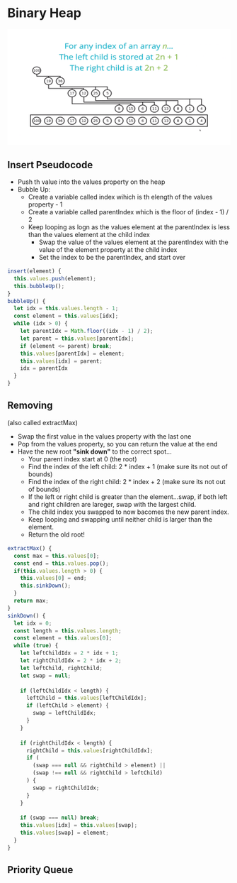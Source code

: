 # Binary Heap
![](heap.png "heap")

## Insert Pseudocode
- Push th value into the values property on the heap
- Bubble Up:
  - Create a variable called index wihich is th elength of the values property - 1
  - Create a variable called parentIndex which is the floor of (index - 1) / 2
  - Keep looping as logn as the values element at the parentIndex is less than the values element at the child index
    - Swap the value of the values element at the parentIndex with the value of the element property at the child index
    - Set the index to be the parentIndex, and start over

```js
insert(element) {
  this.values.push(element);
  this.bubbleUp();
}
bubbleUp() {
  let idx = this.values.length - 1;
  const element = this.values[idx];
  while (idx > 0) {
    let parentIdx = Math.floor((idx - 1) / 2);
    let parent = this.values[parentIdx];
    if (element <= parent) break;
    this.values[parentIdx] = element;
    this.values[idx] = parent;
    idx = parentIdx
  }
}
```

## Removing
(also called extractMax)
- Swap the first value in the values property with the last one
- Pop from the values property, so you can return the value at the end
- Have the new root **"sink down"** to the correct spot...
  - Your parent index start at 0 (the root)
  - Find the index of the left child: 2 * index + 1 (make sure its not out of bounds)
  - Find the index of the right child: 2 * index + 2 (make sure its not out of bounds)
  - If the left or right child is greater than the element...swap, if both left and right children are lareger, swap with the largest child.
  - The child index you swapped to now bacomes the new parent index.
  - Keep looping and swapping until neither child is larger than the element.
  - Return the old root!

```js
extractMax() {
  const max = this.values[0];
  const end = this.values.pop();
  if(this.values.length > 0) {
    this.values[0] = end;
    this.sinkDown();
  }
  return max;
}
sinkDown() {
  let idx = 0;
  const length = this.values.length;
  const element = this.values[0];
  while (true) {
    let leftChildIdx = 2 * idx + 1;
    let rightChildIdx = 2 * idx + 2;
    let leftChild, rightChild;
    let swap = null;

    if (leftChildIdx < length) {
      leftChild = this.values[leftChildIdx];
      if (leftChild > element) {
        swap = leftChildIdx;
      }
    }

    if (rightChildIdx < length) {
      rightChild = this.values[rightChildIdx];
      if (
        (swap === null && rightChild > element) ||
        (swap !== null && rightChild > leftChild)
      ) {
        swap = rightChildIdx;
      }
    }

    if (swap === null) break;
    this.values[idx] = this.values[swap];
    this.values[swap] = element;
  }
}
```




## Priority Queue

```js

```